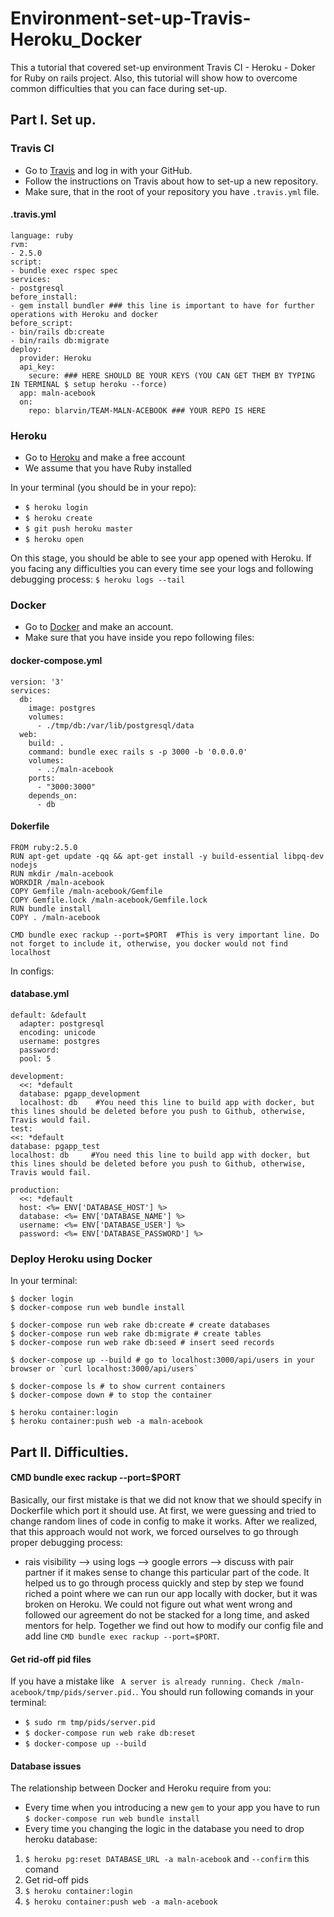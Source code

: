 # Environment-set-up-Travis-Heroku_Docker

This a tutorial that covered set-up environment Travis CI - Heroku - Doker for Ruby on rails project.
Also, this tutorial will show how to overcome common difficulties that you can face during set-up.

## Part I. Set up.

### Travis CI

* Go to [Travis](https://travis-ci.org/) and log in with your GitHub.
* Follow the instructions on Travis about how to set-up a new repository.
* Make sure, that in the root of your repository you have ```.travis.yml``` file.

#### .travis.yml

```
language: ruby
rvm:
- 2.5.0
script:
- bundle exec rspec spec
services:
- postgresql
before_install:
- gem install bundler ### this line is important to have for further operations with Heroku and docker
before_script:
- bin/rails db:create
- bin/rails db:migrate
deploy:
  provider: Heroku
  api_key:
    secure: ### HERE SHOULD BE YOUR KEYS (YOU CAN GET THEM BY TYPING IN TERMINAL $ setup heroku --force)
  app: maln-acebook
  on:
    repo: blarvin/TEAM-MALN-ACEBOOK ### YOUR REPO IS HERE
```
### Heroku

* Go to [Heroku](https://dashboard.heroku.com) and make a free account
* We assume that you have Ruby installed

In your terminal (you should be in your repo):

* ```$ heroku login``` 
* ```$ heroku create```
* ```$ git push heroku master```
* ```$ heroku open```

On this stage, you should be able to see your app opened with Heroku. If you facing any difficulties you can every time see your logs and following debugging process: ```$ heroku logs --tail```

### Docker

* Go to [Docker](https://www.docker.com/) and make an account.
* Make sure that you have inside you repo following files:

#### docker-compose.yml

```
version: '3'
services:
  db:
    image: postgres
    volumes:
      - ./tmp/db:/var/lib/postgresql/data
  web:
    build: .
    command: bundle exec rails s -p 3000 -b '0.0.0.0'
    volumes:
      - .:/maln-acebook
    ports:
      - "3000:3000"
    depends_on:
      - db
```

#### Dokerfile

```
FROM ruby:2.5.0
RUN apt-get update -qq && apt-get install -y build-essential libpq-dev nodejs
RUN mkdir /maln-acebook
WORKDIR /maln-acebook
COPY Gemfile /maln-acebook/Gemfile
COPY Gemfile.lock /maln-acebook/Gemfile.lock
RUN bundle install
COPY . /maln-acebook

CMD bundle exec rackup --port=$PORT  #This is very important line. Do not forget to include it, otherwise, you docker would not find localhost
```
In configs:

#### database.yml

```
default: &default
  adapter: postgresql
  encoding: unicode
  username: postgres
  password:
  pool: 5

development:
  <<: *default
  database: pgapp_development
  localhost: db    #You need this line to build app with docker, but this lines should be deleted before you push to Github, otherwise, Travis would fail.
test:
<<: *default
database: pgapp_test
localhost: db     #You need this line to build app with docker, but this lines should be deleted before you push to Github, otherwise, Travis would fail.

production:
  <<: *default
  host: <%= ENV['DATABASE_HOST'] %>
  database: <%= ENV['DATABASE_NAME'] %>
  username: <%= ENV['DATABASE_USER'] %>
  password: <%= ENV['DATABASE_PASSWORD'] %>
```

### Deploy Heroku using Docker

In your terminal:

```
$ docker login
$ docker-compose run web bundle install

$ docker-compose run web rake db:create # create databases
$ docker-compose run web rake db:migrate # create tables
$ docker-compose run web rake db:seed # insert seed records

$ docker-compose up --build # go to localhost:3000/api/users in your browser or `curl localhost:3000/api/users`

$ docker-compose ls # to show current containers
$ docker-compose down # to stop the container
```

```
$ heroku container:login
$ heroku container:push web -a maln-acebook
```

## Part II. Difficulties.

#### CMD bundle exec rackup --port=$PORT

Basically, our first mistake is that we did not know that we should specify in Dockerfile which port it should use. At first, we were guessing and tried to change random lines of code in config to make it works. After we realized, that this approach would not work, we forced ourselves to go through proper debugging process:
* rais visibility --> using logs --> google errors --> discuss with pair partner if it makes sense to change this particular part of the code.
It helped us to go through process quickly and step by step we found riched a point where we can run our app locally with docker, but it was broken on Heroku. We could not figure out what went wrong and followed our agreement do not be stacked for a long time, and asked mentors for help.
Together we find out how to modify our config file and add line ```CMD bundle exec rackup --port=$PORT```.

#### Get rid-off pid files

If you have a mistake like ``` A server is already running. Check /maln-acebook/tmp/pids/server.pid.```. You should run following comands in your terminal:
* ```$ sudo rm tmp/pids/server.pid```
* ```$ docker-compose run web rake db:reset```
* ```$ docker-compose up --build```

#### Database issues

The relationship between Docker and Heroku require from you:
* Every time when you introducing a new ```gem``` to your app you have to run ```$ docker-compose run web bundle install```
* Every time you changing the logic in the database you need to drop heroku database:
1. ```$ heroku pg:reset DATABASE_URL -a maln-acebook``` and ```--confirm``` this comand
2. Get rid-off pids
3. ```$ heroku container:login```
4. ```$ heroku container:push web -a maln-acebook```
